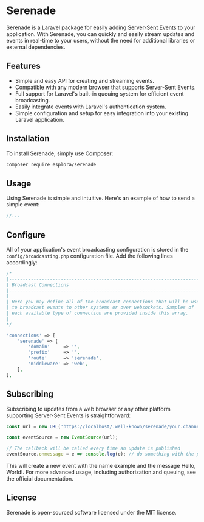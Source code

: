 # Serenade

Serenade is a Laravel package for easily adding [Server-Sent Events](https://developer.mozilla.org/en-US/docs/Web/API/Server-sent_events) to your application. With Serenade, you can quickly and easily stream updates and events in real-time to your users, without the need for additional libraries or external dependencies.

## Features

* Simple and easy API for creating and streaming events.
* Compatible with any modern browser that supports Server-Sent Events.
* Full support for Laravel's built-in queuing system for efficient event broadcasting.
* Easily integrate events with Laravel's authentication system.
* Simple configuration and setup for easy integration into your existing Laravel application.

## Installation

To install Serenade, simply use Composer:

```bash
composer require esplora/serenade
```

## Usage

Using Serenade is simple and intuitive. Here's an example of how to send a simple event:

```php
//...
```

## Configure

All of your application's event broadcasting configuration is stored in the `config/broadcasting.php` configuration file.
Add the following lines accordingly:

```php
/*
|--------------------------------------------------------------------------
| Broadcast Connections
|--------------------------------------------------------------------------
|
| Here you may define all of the broadcast connections that will be used
| to broadcast events to other systems or over websockets. Samples of
| each available type of connection are provided inside this array.
|
*/

'connections' => [
    'serenade' => [
        'domain'     => '',
        'prefix'     => '',
        'route'      => 'serenade',
        'middleware' => 'web',
    ],
],
```



## Subscribing

Subscribing to updates from a web browser or any other platform supporting Server-Sent Events is straightforward:

```javascript
const url = new URL('https://localhost/.well-known/serenade/your.channel');

const eventSource = new EventSource(url);

// The callback will be called every time an update is published
eventSource.onmessage = e => console.log(e); // do something with the payload
```


This will create a new event with the name example and the message Hello, World!. For more advanced usage, including authorization and queuing, see the official documentation.

## License

Serenade is open-sourced software licensed under the MIT license.
